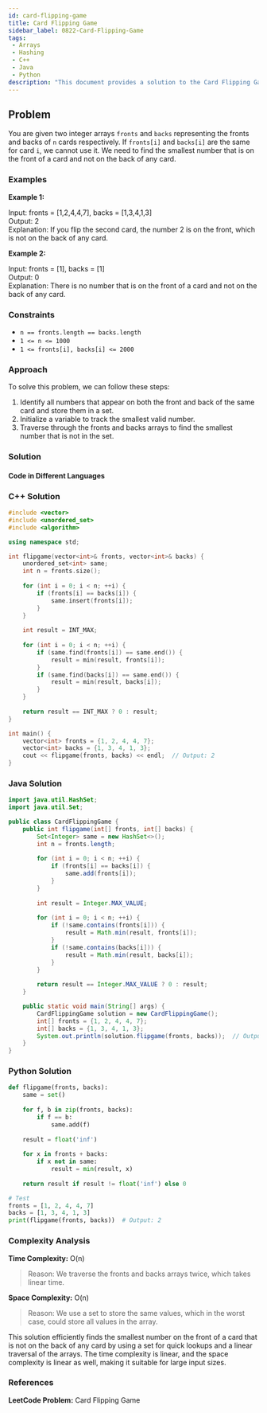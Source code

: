 ```yaml
---
id: card-flipping-game
title: Card Flipping Game
sidebar_label: 0822-Card-Flipping-Game
tags:
 - Arrays
 - Hashing
 - C++
 - Java
 - Python
description: "This document provides a solution to the Card Flipping Game problem, where we need to find the smallest number that is on the front of a card and not on the back of any card."
---
```


## Problem

You are given two integer arrays `fronts` and `backs` representing the fronts and backs of `n` cards respectively. If `fronts[i]` and `backs[i]` are the same for card `i`, we cannot use it. We need to find the smallest number that is on the front of a card and not on the back of any card.

### Examples

**Example 1:**

Input: fronts = [1,2,4,4,7], backs = [1,3,4,1,3]  
Output: 2  
Explanation: If you flip the second card, the number 2 is on the front, which is not on the back of any card.

**Example 2:**

Input: fronts = [1], backs = [1]  
Output: 0  
Explanation: There is no number that is on the front of a card and not on the back of any card.

### Constraints

- `n == fronts.length == backs.length`
- `1 <= n <= 1000`
- `1 <= fronts[i], backs[i] <= 2000`

### Approach

To solve this problem, we can follow these steps:

1. Identify all numbers that appear on both the front and back of the same card and store them in a set.
2. Initialize a variable to track the smallest valid number.
3. Traverse through the fronts and backs arrays to find the smallest number that is not in the set.

### Solution

#### Code in Different Languages

### C++ Solution
```cpp
#include <vector>
#include <unordered_set>
#include <algorithm>

using namespace std;

int flipgame(vector<int>& fronts, vector<int>& backs) {
    unordered_set<int> same;
    int n = fronts.size();
    
    for (int i = 0; i < n; ++i) {
        if (fronts[i] == backs[i]) {
            same.insert(fronts[i]);
        }
    }
    
    int result = INT_MAX;
    
    for (int i = 0; i < n; ++i) {
        if (same.find(fronts[i]) == same.end()) {
            result = min(result, fronts[i]);
        }
        if (same.find(backs[i]) == same.end()) {
            result = min(result, backs[i]);
        }
    }
    
    return result == INT_MAX ? 0 : result;
}

int main() {
    vector<int> fronts = {1, 2, 4, 4, 7};
    vector<int> backs = {1, 3, 4, 1, 3};
    cout << flipgame(fronts, backs) << endl;  // Output: 2
}
```
### Java Solution

```java
import java.util.HashSet;
import java.util.Set;

public class CardFlippingGame {
    public int flipgame(int[] fronts, int[] backs) {
        Set<Integer> same = new HashSet<>();
        int n = fronts.length;
        
        for (int i = 0; i < n; ++i) {
            if (fronts[i] == backs[i]) {
                same.add(fronts[i]);
            }
        }
        
        int result = Integer.MAX_VALUE;
        
        for (int i = 0; i < n; ++i) {
            if (!same.contains(fronts[i])) {
                result = Math.min(result, fronts[i]);
            }
            if (!same.contains(backs[i])) {
                result = Math.min(result, backs[i]);
            }
        }
        
        return result == Integer.MAX_VALUE ? 0 : result;
    }

    public static void main(String[] args) {
        CardFlippingGame solution = new CardFlippingGame();
        int[] fronts = {1, 2, 4, 4, 7};
        int[] backs = {1, 3, 4, 1, 3};
        System.out.println(solution.flipgame(fronts, backs));  // Output: 2
    }
}
```
### Python Solution

```python
def flipgame(fronts, backs):
    same = set()
    
    for f, b in zip(fronts, backs):
        if f == b:
            same.add(f)
    
    result = float('inf')
    
    for x in fronts + backs:
        if x not in same:
            result = min(result, x)
    
    return result if result != float('inf') else 0

# Test
fronts = [1, 2, 4, 4, 7]
backs = [1, 3, 4, 1, 3]
print(flipgame(fronts, backs))  # Output: 2
```
### Complexity Analysis
**Time Complexity:** O(n)

>Reason: We traverse the fronts and backs arrays twice, which takes linear time.

**Space Complexity:** O(n)

>Reason: We use a set to store the same values, which in the worst case, could store all values in the array.

This solution efficiently finds the smallest number on the front of a card that is not on the back of any card by using a set for quick lookups and a linear traversal of the arrays. The time complexity is linear, and the space complexity is linear as well, making it suitable for large input sizes.

### References
**LeetCode Problem:** Card Flipping Game
